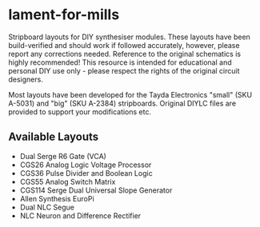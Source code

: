 # lament-for-mills

Stripboard layouts for DIY synthesiser modules. These layouts have been build-verified and should work if followed accurately, however, please report any corrections needed. Reference to the original schematics is highly recommended! This resource is intended for educational and personal DIY use only - please respect the rights of the original circuit designers.

Most layouts have been developed for the Tayda Electronics "small" (SKU A-5031) and "big" (SKU A-2384) stripboards. Original DIYLC files are provided to support your modifications etc.

## Available Layouts

* Dual Serge R6 Gate (VCA)
* CGS26 Analog Logic Voltage Processor
* CGS36 Pulse Divider and Boolean Logic
* CGS55 Analog Switch Matrix
* CGS114 Serge Dual Universal Slope Generator
* Allen Synthesis EuroPi
* Dual NLC Segue
* NLC Neuron and Difference Rectifier
